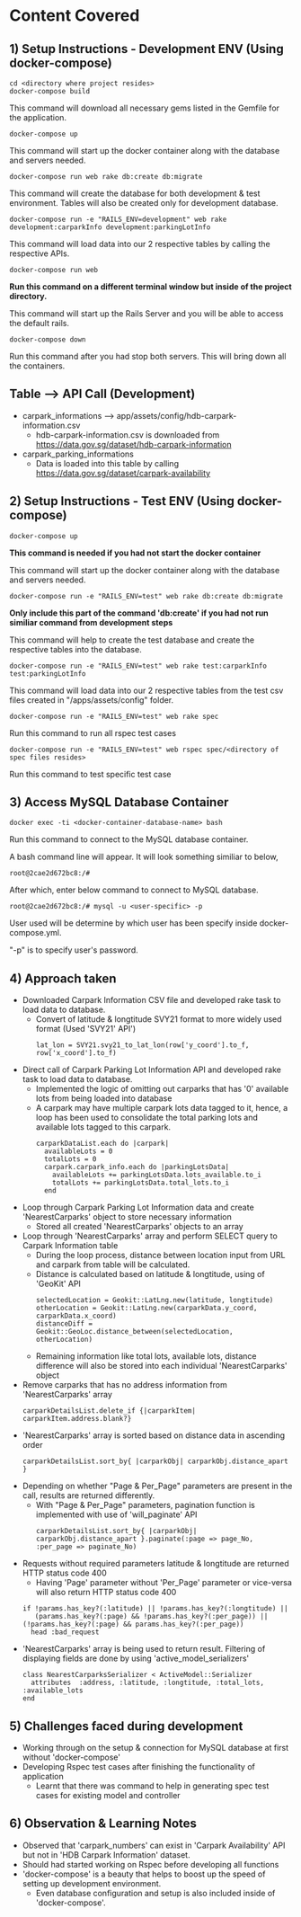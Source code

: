 # Content Covered
## 1) Setup Instructions - Development ENV (Using docker-compose)
```
cd <directory where project resides>
docker-compose build
```
This command will download all necessary gems listed in the Gemfile for the application.
```
docker-compose up
```
This command will start up the docker container along with the database and servers needed.
```
docker-compose run web rake db:create db:migrate
```
This command will create the database for both development & test environment.
Tables will also be created only for development database.
```
docker-compose run -e "RAILS_ENV=development" web rake development:carparkInfo development:parkingLotInfo
```
This command will load data into our 2 respective tables by calling the respective APIs.
```
docker-compose run web
```
**Run this command on a different terminal window but inside of the project directory.**

This command will start up the Rails Server and you will be able to access the default rails. 
```
docker-compose down
```
Run this command after you had stop both servers.
This will bring down all the containers.
## Table --> API Call (Development)
* carpark_informations --> app/assets/config/hdb-carpark-information.csv
    * hdb-carpark-information.csv is downloaded from https://data.gov.sg/dataset/hdb-carpark-information
* carpark_parking_informations
    * Data is loaded into this table by calling https://data.gov.sg/dataset/carpark-availability
## 2) Setup Instructions - Test ENV (Using docker-compose)
```
docker-compose up
```
**This command is needed if you had not start the docker container**

This command will start up the docker container along with the database and servers needed.

```
docker-compose run -e "RAILS_ENV=test" web rake db:create db:migrate
```
**Only include this part of the command 'db:create' if you had not run similiar command from development steps**

This command will help to create the test database and create the respective tables into the database.
```
docker-compose run -e "RAILS_ENV=test" web rake test:carparkInfo test:parkingLotInfo
```
This command will load data into our 2 respective tables from the test csv files created
in "/apps/assets/config" folder.
```
docker-compose run -e "RAILS_ENV=test" web rake spec
```
Run this command to run all rspec test cases
```
docker-compose run -e "RAILS_ENV=test" web rspec spec/<directory of spec files resides>
```
Run this command to test specific test case 
## 3) Access MySQL Database Container
```
docker exec -ti <docker-container-database-name> bash
```
Run this command to connect to the MySQL database container.

A bash command line will appear. It will look something similiar to below,
```
root@2cae2d672bc8:/#
```
After which, enter below command to connect to MySQL database.
```
root@2cae2d672bc8:/# mysql -u <user-specific> -p
```
User used will be determine by which user has been specify inside docker-compose.yml.

"-p" is to specify user's password.
## 4) Approach taken 
* Downloaded Carpark Information CSV file and developed rake task to load data to database.
    * Convert of latitude & longtitude SVY21 format to more widely used format (Used 'SVY21' API')
        ```
        lat_lon = SVY21.svy21_to_lat_lon(row['y_coord'].to_f, row['x_coord'].to_f)
        ```
* Direct call of Carpark Parking Lot Information API and developed rake task to load data to database.
    * Implemented the logic of omitting out carparks that has '0' available lots from being loaded into database
    * A carpark may have multiple carpark lots data tagged to it, hence, a loop has been used to consolidate 
      the total parking lots and available lots tagged to this carpark.
      ```
      carparkDataList.each do |carpark|
        availableLots = 0
        totalLots = 0
        carpark.carpark_info.each do |parkingLotsData|
          availableLots += parkingLotsData.lots_available.to_i
          totalLots += parkingLotsData.total_lots.to_i
        end
      ```
* Loop through Carpark Parking Lot Information data and create 'NearestCarparks' object to store necessary information
    * Stored all created 'NearestCarparks' objects to an array 
* Loop through 'NearestCarparks' array and perform SELECT query to Carpark Information table
    * During the loop process, distance between location input from URL and carpark from table will be calculated. 
    * Distance is calculated based on latitude & longtitude, using of 'GeoKit' API
        ```
        selectedLocation = Geokit::LatLng.new(latitude, longtitude)
        otherLocation = Geokit::LatLng.new(carparkData.y_coord, carparkData.x_coord)
        distanceDiff = Geokit::GeoLoc.distance_between(selectedLocation, otherLocation)
        ```
    * Remaining information like total lots, available lots, distance difference will also be stored into 
      each individual 'NearestCarparks' object
* Remove carparks that has no address information from 'NearestCarparks' array
  ```
  carparkDetailsList.delete_if {|carparkItem| carparkItem.address.blank?}
  ```
* 'NearestCarparks' array is sorted based on distance data in ascending order
   ```
   carparkDetailsList.sort_by{ |carparkObj| carparkObj.distance_apart }
   ```
* Depending on whether "Page & Per_Page" parameters are present in the call, results are returned differently.
    * With "Page & Per_Page" parameters, pagination function is implemented with use of 'will_paginate' API
        ```
        carparkDetailsList.sort_by{ |carparkObj| carparkObj.distance_apart }.paginate(:page => page_No, :per_page => paginate_No) 
        ```
* Requests without required parameters latitude & longtitude are returned HTTP status code 400
    * Having 'Page' parameter without 'Per_Page' parameter or vice-versa will also return HTTP status code 400
    ```
    if !params.has_key?(:latitude) || !params.has_key?(:longtitude) ||
       (params.has_key?(:page) && !params.has_key?(:per_page)) || (!params.has_key?(:page) && params.has_key?(:per_page))
      head :bad_request 
    ```
* 'NearestCarparks' array is being used to return result. Filtering of displaying fields are done by using 'active_model_serializers'
    ```
    class NearestCarparksSerializer < ActiveModel::Serializer
      attributes  :address, :latitude, :longtitude, :total_lots, :available_lots
    end    
    ```
## 5) Challenges faced during development
* Working through on the setup & connection for MySQL database at first without 'docker-compose'
* Developing Rspec test cases after finishing the functionality of application
    * Learnt that there was command to help in generating spec test cases for existing model and controller
## 6) Observation & Learning Notes
* Observed that 'carpark_numbers' can exist in 'Carpark Availability' API but not in 'HDB Carpark Information' dataset.
* Should had started working on Rspec before developing all functions
* 'docker-compose' is a beauty that helps to boost up the speed of setting up development environment.
    * Even database configuration and setup is also included inside of 'docker-compose'.